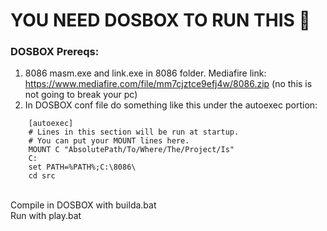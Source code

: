 # YOU NEED DOSBOX TO RUN THIS 🎈

### DOSBOX Prereqs: <br>
1. 8086 masm.exe and link.exe in 8086 folder. Mediafire link: https://www.mediafire.com/file/mm7cjztce9efj4w/8086.zip (no this is not going to break your pc) <br>
2. In DOSBOX conf file do something like this under the autoexec portion: <br>
  ``` 
      [autoexec]
      # Lines in this section will be run at startup.
      # You can put your MOUNT lines here.
      MOUNT C "AbsolutePath/To/Where/The/Project/Is"
      C:
      set PATH=%PATH%;C:\8086\
      cd src
   ```
   <br>
Compile in DOSBOX with builda.bat <br>
Run with play.bat
